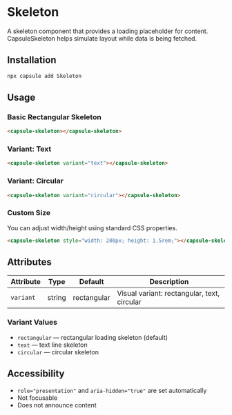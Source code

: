 # Skeleton

A skeleton component that provides a loading placeholder for content. CapsuleSkeleton helps simulate layout while data is being fetched.

## Installation

```bash
npx capsule add Skeleton
```

## Usage

### Basic Rectangular Skeleton

<div style="margin: 1rem 0; max-width: 300px;">
  <capsule-skeleton></capsule-skeleton>
</div>

```html
<capsule-skeleton></capsule-skeleton>
```

### Variant: Text

<div style="margin: 1rem 0; max-width: 300px;">
  <capsule-skeleton variant="text"></capsule-skeleton>
</div>

```html
<capsule-skeleton variant="text"></capsule-skeleton>
```

### Variant: Circular

<div style="margin: 1rem 0; max-width: 3rem;">
  <capsule-skeleton variant="circular"></capsule-skeleton>
</div>

```html
<capsule-skeleton variant="circular"></capsule-skeleton>
```

### Custom Size

You can adjust width/height using standard CSS properties.

```html
<capsule-skeleton style="width: 200px; height: 1.5rem;"></capsule-skeleton>
```

## Attributes

| Attribute | Type   | Default     | Description                                |
| --------- | ------ | ----------- | ------------------------------------------ |
| `variant` | string | rectangular | Visual variant: rectangular, text, circular |

### Variant Values
- `rectangular` — rectangular loading skeleton (default)
- `text` — text line skeleton
- `circular` — circular skeleton

## Accessibility

- `role="presentation"` and `aria-hidden="true"` are set automatically
- Not focusable
- Does not announce content

